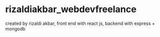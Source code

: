 # rizaldiakbar_webdevfreelance

created by rizaldi akbar, front end with react js, backend with express + mongodb

